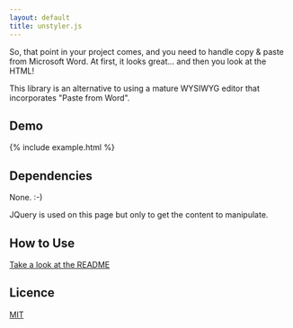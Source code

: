 ```yaml
---
layout: default
title: unstyler.js
---
```


So, that point in your project comes, and you need to handle copy & paste from
Microsoft Word. At first, it looks great... and then you look at the HTML!

This library is an alternative to using a mature WYSIWYG editor that
incorporates "Paste from Word".

## Demo

{% include example.html %}

## Dependencies

None. :-)

JQuery is used on this page but only to get the content to manipulate.

## How to Use

[Take a look at the README](https://github.com/uq-eresearch/unstyler)

## Licence

[MIT](https://github.com/uq-eresearch/unstyler/blob/master/COPYING) 